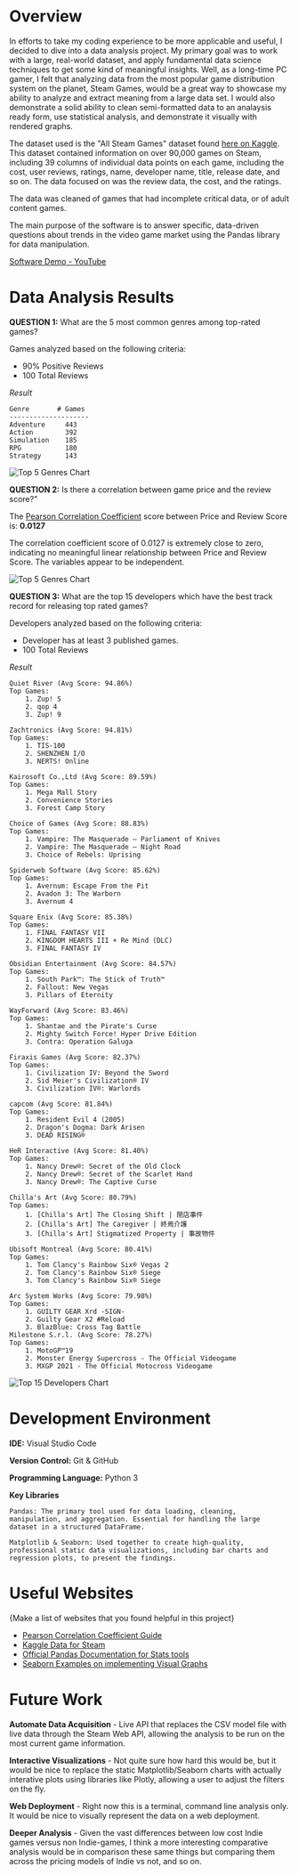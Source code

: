 # Overview

In efforts to take my coding experience to be more applicable and useful, I decided to dive into a data analysis project. My primary goal was to work with a large, real-world dataset,  and apply fundamental  data science techniques to get some  kind of meaningful insights. Well, as a long-time PC gamer, I felt that analyzing data from the most popular game distribution system on the planet, Steam Games, would be a great way to showcase my ability to analyze and extract meaning from a large data set. I would also demonstrate a solid ability to clean semi-formatted data to an analaysis ready form, use statistical analysis, and demonstrate it visually with rendered graphs.

The dataset used is the "All Steam Games" dataset found [here on Kaggle](https://www.kaggle.com/datasets/joebeachcapital/top-1000-steam-games?resource=download&select=93182_steam_games.csv). This dataset contained information on over 90,000 games on Steam, including 39 columns of individual data points on each game, including the cost, user reviews, ratings, name, developer name, title, release date, and so on. The data focused on was the review data, the cost, and the ratings.

The data was cleaned of games that had incomplete critical data, or of adult content games.

The main purpose of the software is to answer specific, data-driven questions about trends in the video game market using the Pandas library for data manipulation.

[Software Demo - YouTube](https://www.youtube.com/watch?v=l4RFs0-8cws)

# Data Analysis Results

**QUESTION 1:** What are the 5 most common genres among top-rated games?

Games analyzed based on the following criteria:
* 90% Positive Reviews
* 100 Total Reviews

*Result*

    Genre       # Games
    --------------------
    Adventure     443
    Action        392
    Simulation    185
    RPG           180
    Strategy      143

 ![Top 5 Genres Chart](q1_top_genres.png)

 **QUESTION 2:** Is there a correlation between game price and the review score?"

 The [Pearson Correlation Coefficient](https://www.statology.org/pearson-correlation-coefficient/) score between Price and Review Score is: **0.0127**

 The correlation coefficient score of 0.0127 is extremely close to zero, indicating no meaningful linear relationship between Price and Review Score. The variables appear to be independent.

 ![Top 5 Genres Chart](q2_price_vs_review.png)

 **QUESTION 3:** What are the top 15 developers which have the best track record for releasing top rated games?

Developers analyzed based on the following criteria:
* Developer has at least 3 published games.
* 100 Total Reviews

*Result*

    Quiet River (Avg Score: 94.86%)
    Top Games:
        1. Zup! S
        2. qop 4
        3. Zup! 9

    Zachtronics (Avg Score: 94.81%)
    Top Games:
        1. TIS-100
        2. SHENZHEN I/O
        3. NERTS! Online

    Kairosoft Co.,Ltd (Avg Score: 89.59%)
    Top Games:
        1. Mega Mall Story
        2. Convenience Stories
        3. Forest Camp Story

    Choice of Games (Avg Score: 88.83%)
    Top Games:
        1. Vampire: The Masquerade — Parliament of Knives
        2. Vampire: The Masquerade — Night Road
        3. Choice of Rebels: Uprising

    Spiderweb Software (Avg Score: 85.62%)
    Top Games:
        1. Avernum: Escape From the Pit
        2. Avadon 3: The Warborn
        3. Avernum 4

    Square Enix (Avg Score: 85.38%)
    Top Games:
        1. FINAL FANTASY VII
        2. KINGDOM HEARTS III + Re Mind (DLC)
        3. FINAL FANTASY IV

    Obsidian Entertainment (Avg Score: 84.57%)
    Top Games:
        1. South Park™: The Stick of Truth™
        2. Fallout: New Vegas
        3. Pillars of Eternity

    WayForward (Avg Score: 83.46%)
    Top Games:
        1. Shantae and the Pirate's Curse
        2. Mighty Switch Force! Hyper Drive Edition
        3. Contra: Operation Galuga

    Firaxis Games (Avg Score: 82.37%)
    Top Games:
        1. Civilization IV: Beyond the Sword
        2. Sid Meier's Civilization® IV
        3. Civilization IV®: Warlords

    capcom (Avg Score: 81.84%)
    Top Games:
        1. Resident Evil 4 (2005)
        2. Dragon's Dogma: Dark Arisen
        3. DEAD RISING®

    HeR Interactive (Avg Score: 81.40%)
    Top Games:
        1. Nancy Drew®: Secret of the Old Clock
        2. Nancy Drew®: Secret of the Scarlet Hand
        3. Nancy Drew®: The Captive Curse

    Chilla's Art (Avg Score: 80.79%)
    Top Games:
        1. [Chilla's Art] The Closing Shift | 閉店事件
        2. [Chilla's Art] The Caregiver | 終焉介護
        3. [Chilla's Art] Stigmatized Property | 事故物件

    Ubisoft Montreal (Avg Score: 80.41%)
    Top Games:
        1. Tom Clancy's Rainbow Six® Vegas 2
        2. Tom Clancy's Rainbow Six® Siege
        3. Tom Clancy's Rainbow Six® Siege

    Arc System Works (Avg Score: 79.98%)
    Top Games:
        1. GUILTY GEAR Xrd -SIGN-
        2. Guilty Gear X2 #Reload
        3. BlazBlue: Cross Tag Battle
    Milestone S.r.l. (Avg Score: 78.27%)
    Top Games:
        1. MotoGP™19
        2. Monster Energy Supercross - The Official Videogame
        3. MXGP 2021 - The Official Motocross Videogame

 ![Top 15 Developers Chart](q3_top_developers.png)

# Development Environment

**IDE:** Visual Studio Code

**Version Control:** Git & GitHub

**Programming Language:** Python 3

**Key Libraries**

    Pandas: The primary tool used for data loading, cleaning, manipulation, and aggregation. Essential for handling the large dataset in a structured DataFrame.

    Matplotlib & Seaborn: Used together to create high-quality, professional static data visualizations, including bar charts and regression plots, to present the findings.

# Useful Websites

{Make a list of websites that you found helpful in this project}
* [Pearson Correlation Coefficient Guide](https://www.scribbr.com/statistics/pearson-correlation-coefficient/)
* [Kaggle Data for Steam](https://www.kaggle.com/datasets/joebeachcapital/top-1000-steam-games?resource=download&select=93182_steam_games.csv)
* [Official Pandas Documentation for Stats tools](https://pandas.pydata.org/docs/)
* [Seaborn Examples on implementing Visual Graphs](https://seaborn.pydata.org/examples/index.html)


# Future Work

**Automate Data Acquisition** - Live API that replaces the CSV model file with live data through the Steam Web API, allowing the analysis to be run on the most current game information.

**Interactive Visualizations** - Not quite sure how hard this would be, but it would be nice to replace the static Matplotlib/Seaborn charts with actually interative plots using libraries like Plotly, allowing a user to adjust the filters on the fly.

**Web Deployment** - Right now this is a terminal, command line analysis only. It would be nice to visually represent the data on a web deployment.

**Deeper Analysis** - Given the vast differences between low cost Indie games versus non Indie-games, I think a more interesting comparative analysis would be in comparison these same things but comparing them across the pricing models of Indie vs not, and so on.